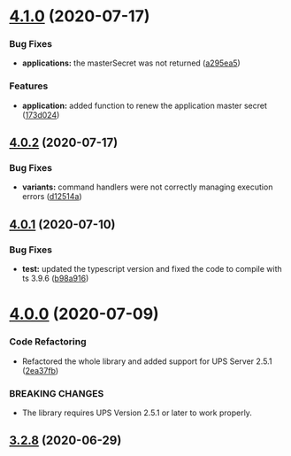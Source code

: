 # [4.1.0](https://github.com/aerogear/unifiedpush-admin-client/compare/4.0.2...4.1.0) (2020-07-17)


### Bug Fixes

* **applications:** the masterSecret was not returned ([a295ea5](https://github.com/aerogear/unifiedpush-admin-client/commit/a295ea5a84234c023bcbe873c629c90ab4a2a224))


### Features

* **application:** added function to renew the application master secret ([173d024](https://github.com/aerogear/unifiedpush-admin-client/commit/173d024c67be4ca6a9a29ce9c40ac669c6ea0a3a))



## [4.0.2](https://github.com/aerogear/unifiedpush-admin-client/compare/4.0.1...4.0.2) (2020-07-17)


### Bug Fixes

* **variants:** command handlers were not correctly managing execution errors ([d12514a](https://github.com/aerogear/unifiedpush-admin-client/commit/d12514af43db5f8e2d031d4e143a6262e32645c3))



## [4.0.1](https://github.com/aerogear/unifiedpush-admin-client/compare/4.0.0...4.0.1) (2020-07-10)


### Bug Fixes

* **test:** updated the typescript version and fixed the code to compile with ts 3.9.6 ([b98a916](https://github.com/aerogear/unifiedpush-admin-client/commit/b98a91670c606f429c28c110fae6b07f0105a014))



# [4.0.0](https://github.com/aerogear/unifiedpush-admin-client/compare/3.2.8...4.0.0) (2020-07-09)


### Code Refactoring

* Refactored the whole library and added support for UPS Server 2.5.1 ([2ea37fb](https://github.com/aerogear/unifiedpush-admin-client/commit/2ea37fb72bff151430e5920b7eb0e6516b60cf5e))


### BREAKING CHANGES

* The library requires UPS Version 2.5.1 or later to work properly.



## [3.2.8](https://github.com/aerogear/unifiedpush-admin-client/compare/3.2.7...3.2.8) (2020-06-29)



